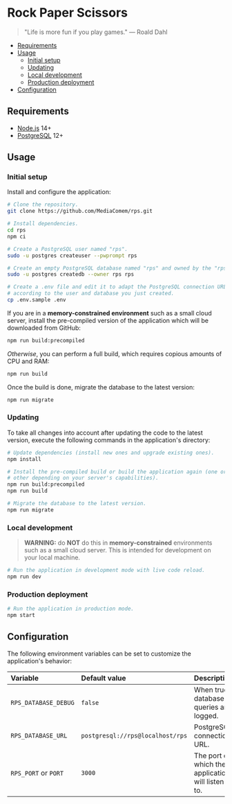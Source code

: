 # Rock Paper Scissors

> "Life is more fun if you play games."
> — Roald Dahl

<!-- START doctoc generated TOC please keep comment here to allow auto update -->
<!-- DON'T EDIT THIS SECTION, INSTEAD RE-RUN doctoc TO UPDATE -->

- [Requirements](#requirements)
- [Usage](#usage)
  - [Initial setup](#initial-setup)
  - [Updating](#updating)
  - [Local development](#local-development)
  - [Production deployment](#production-deployment)
- [Configuration](#configuration)

<!-- END doctoc generated TOC please keep comment here to allow auto update -->



## Requirements

* [Node.js][node] 14+
* [PostgreSQL][postgres] 12+



## Usage

### Initial setup

Install and configure the application:

```bash
# Clone the repository.
git clone https://github.com/MediaComem/rps.git

# Install dependencies.
cd rps
npm ci

# Create a PostgreSQL user named "rps".
sudo -u postgres createuser --pwprompt rps

# Create an empty PostgreSQL database named "rps" and owned by the "rps" user.
sudo -u postgres createdb --owner rps rps

# Create a .env file and edit it to adapt the PostgreSQL connection URL
# according to the user and database you just created.
cp .env.sample .env
```

If you are in a **memory-constrained environment** such as a small cloud server,
install the pre-compiled version of the application which will be downloaded
from GitHub:

```bash
npm run build:precompiled
```

*Otherwise*, you can perform a full build, which requires copious amounts of CPU
and RAM:

```bash
npm run build
```

Once the build is done, migrate the database to the latest version:

```bash
npm run migrate
```

### Updating

To take all changes into account after updating the code to the latest version,
execute the following commands in the application's directory:

```bash
# Update dependencies (install new ones and upgrade existing ones).
npm install

# Install the pre-compiled build or build the application again (one or the
# other depending on your server's capabilities).
npm run build:precompiled
npm run build

# Migrate the database to the latest version.
npm run migrate
```

### Local development

> **WARNING:** do **NOT** do this in **memory-constrained** environments such as
> a small cloud server. This is intended for development on your local machine.

```bash
# Run the application in development mode with live code reload.
npm run dev
```

### Production deployment

```bash
# Run the application in production mode.
npm start
```



## Configuration

The following environment variables can be set to customize the application's
behavior:

Variable             | Default value                    | Description
:------------------- | :------------------------------- | :------------------------------------------------
`RPS_DATABASE_DEBUG` | `false`                          | When true, database queries are logged.
`RPS_DATABASE_URL`   | `postgresql://rps@localhost/rps` | PostgreSQL connection URL.
`RPS_PORT` or `PORT` | `3000`                           | The port on which the application will listen to.



[node]: https://nodejs.org
[postgres]: https://www.postgresql.org
